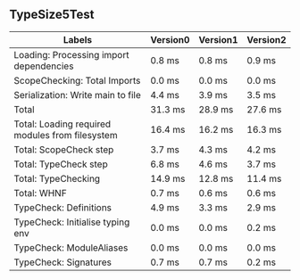 
## TypeSize5Test

Labels|Version0|Version1|Version2
---|---|---|---
Loading: Processing import dependencies|0.8 ms|0.8 ms|0.9 ms
ScopeChecking: Total Imports|0.0 ms|0.0 ms|0.0 ms
Serialization: Write main to file|4.4 ms|3.9 ms|3.5 ms
Total|31.3 ms|28.9 ms|27.6 ms
Total: Loading required modules from filesystem|16.4 ms|16.2 ms|16.3 ms
Total: ScopeCheck step|3.7 ms|4.3 ms|4.2 ms
Total: TypeCheck step|6.8 ms|4.6 ms|3.7 ms
Total: TypeChecking|14.9 ms|12.8 ms|11.4 ms
Total: WHNF|0.7 ms|0.6 ms|0.6 ms
TypeCheck: Definitions|4.9 ms|3.3 ms|2.9 ms
TypeCheck: Initialise typing env|0.0 ms|0.0 ms|0.2 ms
TypeCheck: ModuleAliases|0.0 ms|0.0 ms|0.0 ms
TypeCheck: Signatures|0.7 ms|0.7 ms|0.2 ms

